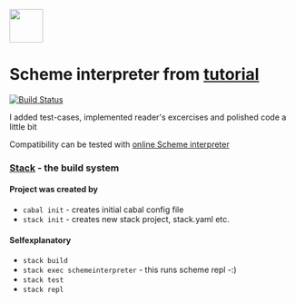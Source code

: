 <a href='http://www.recurse.com' title='Made with love at the Recurse Center'><img src='https://cloud.githubusercontent.com/assets/2883345/11322972/9e553260-910b-11e5-8de9-a5bf00c352ef.png' height='59px'/></a>

# Scheme interpreter from [tutorial](https://en.wikibooks.org/wiki/Write_Yourself_a_Scheme_in_48_Hours)

[![Build Status](https://travis-ci.org/fokot/schemeinterpreter.svg?branch=master)](https://travis-ci.org/fokot/schemeinterpreter)


I added test-cases, implemented reader's excercises and polished code a little bit

Compatibility can be tested with [online Scheme interpreter](https://repl.it/languages/Scheme)

### [Stack](http://haskellstack.org) - the build system
#### Project was created by
* `cabal init` - creates initial cabal config file
* `stack init` - creates new stack project, stack.yaml etc.

#### Selfexplanatory
* `stack build`
* `stack exec schemeinterpreter` - this runs scheme repl -:)
* `stack test`
* `stack repl` 

